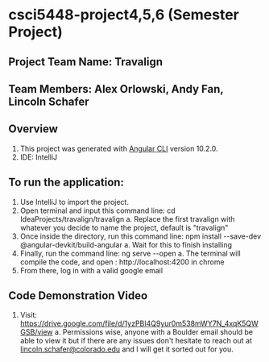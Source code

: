 # csci5448-project4,5,6 (Semester Project)
## Project Team Name: Travalign
## Team Members: Alex Orlowski, Andy Fan, Lincoln Schafer
## Overview
1. This project was generated with [Angular CLI](https://github.com/angular/angular-cli) version 10.2.0.
2. IDE: IntelliJ


## To run the application:
1. Use IntelliJ to import the project.
2. Open terminal and input this command line: cd IdeaProjects/travalign/travalign
    a. Replace the first travalign with whatever you decide to name the project, default is "travalign"
3. Once inside the directory, run this command line: npm install --save-dev @angular-devkit/build-angular
    a. Wait for this to finish installing
4. Finally, run the command line: ng serve --open
    a. The terminal will compile the code, and open : http://localhost:4200 in chrome
5. From there, log in with a valid google email


## Code Demonstration Video

1. Visit: https://drive.google.com/file/d/1yzPBI4Q9yur0m538mWY7N_4xqK5QWGSB/view
    a. Permissions wise, anyone with a Boulder email should be able to view it but if there are any issues don't hesitate to reach out at lincoln.schafer@colorado.edu and I will get it sorted out for you.
